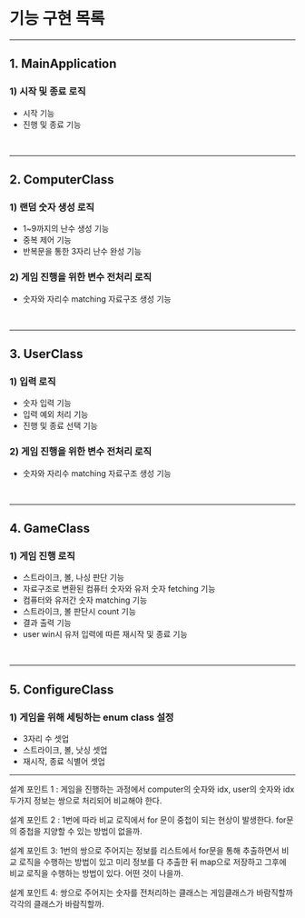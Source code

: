 # 기능 구현 목록

---

## 1. MainApplication
### 1) 시작 및 종료 로직
- 시작 기능
- 진행 및 종료 기능

<br>

---


## 2. ComputerClass
### 1) 랜덤 숫자 생성 로직 
- 1~9까지의 난수 생성 기능
- 중복 제어 기능 
- 반복문을 통한 3자리 난수 완성 기능 

### 2) 게임 진행을 위한 변수 전처리 로직
- 숫자와 자리수 matching 자료구조 생성 기능

<br>

---

## 3. UserClass
### 1) 입력 로직
- 숫자 입력 기능
- 입력 예외 처리 기능
- 진행 및 종료 선택 기능

### 2) 게임 진행을 위한 변수 전처리 로직
- 숫자와 자리수 matching 자료구조 생성 기능

<br>

---

## 4. GameClass

### 1) 게임 진행 로직
- 스트라이크, 볼, 나싱 판단 기능
- 자료구조로 변환된 컴퓨터 숫자와 유저 숫자 fetching 기능
- 컴퓨터와 유저간 숫자 matching 기능
- 스트라이크, 볼 판단시 count 기능 
- 결과 출력 기능 
- user win시 유저 입력에 따른 재시작 및 종료 기능 

<br>

---

## 5. ConfigureClass

### 1) 게임을 위해 세팅하는 enum class 설정
- 3자리 수 셋업 
- 스트라이크, 볼, 낫싱 셋업 
- 재시작, 종료 식별어 셋업



---
설계 포인트 1 : 
게임을 진행하는 과정에서 computer의 숫자와 idx, user의 숫자와 idx 두가지 정보는 쌍으로 처리되어 비교해야 한다. 

설계 포인트 2 :
1번에 따라 비교 로직에서 for 문이 중첩이 되는 현상이 발생한다.
for문의 중첩을 지양할 수 있는 방법이 없을까. 

설계 포인트 3:
1번의 쌍으로 주어지는 정보를 리스트에서 for문을 통해 추출하면서 비교 로직을 수행하는 방법이 있고 
미리 정보를 다 추출한 뒤 map으로 저장하고 그후에 비교 로직을 수행하는 방법이 있다. 
어떤 것이 나을까. 

설계 포인트 4: 
쌍으로 주어지는 숫자를 전처리하는 클래스는 게임클래스가 바람직할까 각각의 클래스가 바람직할까. 

